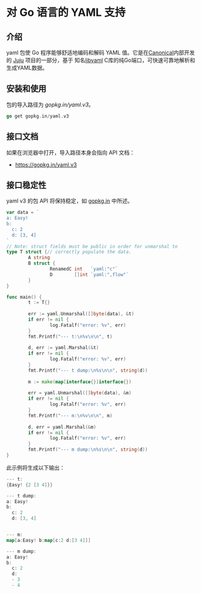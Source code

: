 #  对 Go 语言的 YAML 支持

## 介绍

yaml 包使 Go 程序能够舒适地编码和解码 YAML 值。它是在[Canonical](https://www.canonical.com/)内部开发的 [Juju](https://juju.ubuntu.com/) 项目的一部分，基于 知名[libyaml](http://pyyaml.org/wiki/LibYAML) C库的纯Go端口，可快速可靠地解析和生成YAML数据。

## 安装和使用

包的导入路径为 *gopkg.in/yaml.v3*。

```go
go get gopkg.in/yaml.v3
```

## 接口文档

如果在浏览器中打开，导入路径本身会指向 API 文档：

- https://gopkg.in/yaml.v3

## 接口稳定性

yaml v3 的包 API 将保持稳定，如 [gopkg.in](https://gopkg.in/) 中所述。

```go
var data = `
a: Easy!
b:
  c: 2
  d: [3, 4]
`
// Note: struct fields must be public in order for unmarshal to
type T struct {// correctly populate the data.
        A string
        B struct {
                RenamedC int   `yaml:"c"`
                D        []int `yaml:",flow"`
        }
}

func main() {
        t := T{}
    
        err := yaml.Unmarshal([]byte(data), &t)
        if err != nil {
                log.Fatalf("error: %v", err)
        }
        fmt.Printf("--- t:\n%v\n\n", t)
    
        d, err := yaml.Marshal(&t)
        if err != nil {
                log.Fatalf("error: %v", err)
        }
        fmt.Printf("--- t dump:\n%s\n\n", string(d))
    
        m := make(map[interface{}]interface{})
    
        err = yaml.Unmarshal([]byte(data), &m)
        if err != nil {
                log.Fatalf("error: %v", err)
        }
        fmt.Printf("--- m:\n%v\n\n", m)
    
        d, err = yaml.Marshal(&m)
        if err != nil {
                log.Fatalf("error: %v", err)
        }
        fmt.Printf("--- m dump:\n%s\n\n", string(d))
}
```

此示例将生成以下输出：

```go
--- t:
{Easy! {2 [3 4]}}

--- t dump:
a: Easy!
b:
  c: 2
  d: [3, 4]


--- m:
map[a:Easy! b:map[c:2 d:[3 4]]]

--- m dump:
a: Easy!
b:
  c: 2
  d:
  - 3
  - 4
```